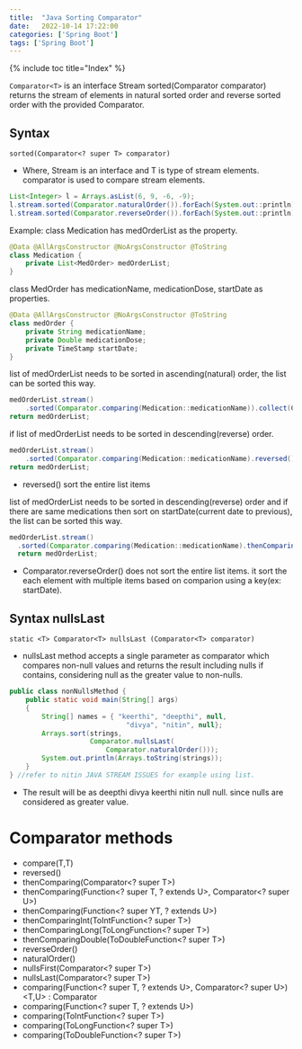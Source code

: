 ```yaml
---
title:  "Java Sorting Comparator"
date:   2022-10-14 17:22:00
categories: ['Spring Boot']
tags: ['Spring Boot']
---
```


{% include toc title="Index" %}

`Comparator<T>` is an interface
Stream sorted(Comparator comparator) returns the stream of elements in natural sorted order and reverse sorted order with the provided Comparator.

## Syntax
`sorted(Comparator<? super T> comparator)`

* Where, Stream is an interface and T is type of stream elements. comparator is used to compare stream elements.

``` java
List<Integer> l = Arrays.asList(6, 9, -6, -9);
l.stream.sorted(Comparator.naturalOrder()).forEach(System.out::println);
l.stream.sorted(Comparator.reverseOrder()).forEach(System.out::println);
```

Example: class Medication has medOrderList as the property.
```java
@Data @AllArgsConstructor @NoArgsConstructor @ToString
class Medication {
    private List<MedOrder> medOrderList; 
}
```

class MedOrder has medicationName, medicationDose, startDate as properties.
```java
@Data @AllArgsConstructor @NoArgsConstructor @ToString
class medOrder {
    private String medicationName;
    private Double medicationDose;
    private TimeStamp startDate;
}
```

list of medOrderList needs to be sorted in ascending(natural) order, the list can be sorted this way.
```java
medOrderList.stream()
    .sorted(Comparator.comparing(Medication::medicationName)).collect(Collectors.toList());
return medOrderList;
```

if list of medOrderList needs to be sorted in descending(reverse) order.
```java
medOrderList.stream()
    .sorted(Comparator.comparing(Medication::medicationName).reversed()).collect(Collectors.toList()); 
return medOrderList;
```
* reversed() sort the entire list items

list of medOrderList needs to be sorted in descending(reverse) order and if there are same medications then sort on startDate(current date to previous), the list can be sorted this way.
```java
medOrderList.stream()
  .sorted(Comparator.comparing(Medication::medicationName).thenComparing(Medication::startDate, Comparator.reverseOrder()).reversed()).collect(Collectors.toList());
  return medOrderList;
```
* Comparator.reverseOrder() does not sort the entire list items. it sort the each element with multiple items based on comparion using a key(ex: startDate).

## Syntax nullsLast
`static <T> Comparator<T> nullsLast (Comparator<T> comparator)`
* nullsLast method accepts a single parameter as comparator which compares non-null values and returns the result including nulls if contains, considering null as the greater value to non-nulls.

``` java
public class nonNullsMethod {
    public static void main(String[] args)
    {
        String[] names = { "keerthi", "deepthi", null,
                             "divya", "nitin", null};
        Arrays.sort(strings,
                    Comparator.nullsLast(
                        Comparator.naturalOrder()));
        System.out.println(Arrays.toString(strings));
    }
} //refer to nitin JAVA STREAM ISSUES for example using list.
```
* The result will be as deepthi divya keerthi nitin null null. since nulls are considered as greater value.

# Comparator methods

* compare(T,T)
* reversed()
* thenComparing(Comparator<? super T>)
* thenComparing(Function<? super T, ? extends U>, Comparator<? super U>)
* thenComparing(Function<? super YT, ? extends U>)
* thenComparingInt(ToIntFunction<? super T>)
* thenComparingLong(ToLongFunction<? super T>)
* thenComparingDouble(ToDoubleFunction<? super T>)
* reverseOrder()
* naturalOrder()
* nullsFirst(Comparator<? super T>)
* nullsLast(Comparator<? super T>)
* comparing(Function<? super T, ? extends U>, Comparator<? super U>)<T,U> : Comparator<T>
* comparing(Function<? super T, ? extends U>)
* comparing(ToIntFunction<? super T>)
* comparing(ToLongFunction<? super T>)
* comparing(ToDoubleFunction<? super T>)

